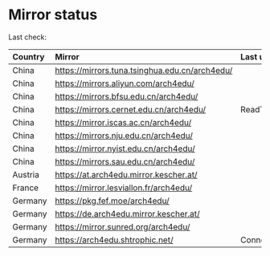 <script src="./time.js"></script>
# Mirror status
Last check: <script type="text/javascript">localize(1755953212.0860982);</script>

|Country|Mirror|Last update|
|:------|:-----|:----------|
|China|https://mirrors.tuna.tsinghua.edu.cn/arch4edu/|<script type="text/javascript">localize(1755931657);</script>|
|China|https://mirrors.aliyun.com/arch4edu/|<script type="text/javascript">localize(1755931657);</script>|
|China|https://mirrors.bfsu.edu.cn/arch4edu/|<script type="text/javascript">localize(1755931657);</script>|
|China|https://mirrors.cernet.edu.cn/arch4edu/|ReadTimeout|
|China|https://mirror.iscas.ac.cn/arch4edu/|<script type="text/javascript">localize(1755931657);</script>|
|China|https://mirrors.nju.edu.cn/arch4edu/|<script type="text/javascript">localize(1755888209);</script>|
|China|https://mirror.nyist.edu.cn/arch4edu/|<script type="text/javascript">localize(1755931657);</script>|
|China|https://mirrors.sau.edu.cn/arch4edu/|<script type="text/javascript">localize(1755801754);</script>|
|Austria|https://at.arch4edu.mirror.kescher.at/|<script type="text/javascript">localize(1755931657);</script>|
|France|https://mirror.lesviallon.fr/arch4edu/|<script type="text/javascript">localize(1755888209);</script>|
|Germany|https://pkg.fef.moe/arch4edu/|<script type="text/javascript">localize(1755931657);</script>|
|Germany|https://de.arch4edu.mirror.kescher.at/|<script type="text/javascript">localize(1755931657);</script>|
|Germany|https://mirror.sunred.org/arch4edu/|<script type="text/javascript">localize(1755931657);</script>|
|Germany|https://arch4edu.shtrophic.net/|ConnectionError|

<script src="./tablefilter/tablefilter.js"></script>
<script src="./table.js"></script>